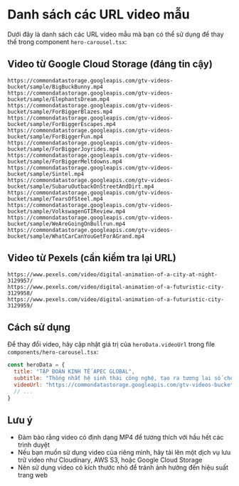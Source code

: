 # Danh sách các URL video mẫu

Dưới đây là danh sách các URL video mẫu mà bạn có thể sử dụng để thay thế trong component `hero-carousel.tsx`:

## Video từ Google Cloud Storage (đáng tin cậy)

```
https://commondatastorage.googleapis.com/gtv-videos-bucket/sample/BigBuckBunny.mp4
https://commondatastorage.googleapis.com/gtv-videos-bucket/sample/ElephantsDream.mp4
https://commondatastorage.googleapis.com/gtv-videos-bucket/sample/ForBiggerBlazes.mp4
https://commondatastorage.googleapis.com/gtv-videos-bucket/sample/ForBiggerEscapes.mp4
https://commondatastorage.googleapis.com/gtv-videos-bucket/sample/ForBiggerFun.mp4
https://commondatastorage.googleapis.com/gtv-videos-bucket/sample/ForBiggerJoyrides.mp4
https://commondatastorage.googleapis.com/gtv-videos-bucket/sample/ForBiggerMeltdowns.mp4
https://commondatastorage.googleapis.com/gtv-videos-bucket/sample/Sintel.mp4
https://commondatastorage.googleapis.com/gtv-videos-bucket/sample/SubaruOutbackOnStreetAndDirt.mp4
https://commondatastorage.googleapis.com/gtv-videos-bucket/sample/TearsOfSteel.mp4
https://commondatastorage.googleapis.com/gtv-videos-bucket/sample/VolkswagenGTIReview.mp4
https://commondatastorage.googleapis.com/gtv-videos-bucket/sample/WeAreGoingOnBullrun.mp4
https://commondatastorage.googleapis.com/gtv-videos-bucket/sample/WhatCarCanYouGetForAGrand.mp4
```

## Video từ Pexels (cần kiểm tra lại URL)

```
https://www.pexels.com/video/digital-animation-of-a-city-at-night-3129957/
https://www.pexels.com/video/digital-animation-of-a-futuristic-city-3129958/
https://www.pexels.com/video/digital-animation-of-a-futuristic-city-3129959/
```

## Cách sử dụng

Để thay đổi video, hãy cập nhật giá trị của `heroData.videoUrl` trong file `components/hero-carousel.tsx`:

```javascript
const heroData = {
  title: "TẬP ĐOÀN KINH TẾ APEC GLOBAL",
  subtitle: "Thống nhất hệ sinh thái công nghệ, tạo ra tương lai số cho Việt Nam và khu vực",
  videoUrl: "https://commondatastorage.googleapis.com/gtv-videos-bucket/sample/BigBuckBunny.mp4", // Thay đổi URL này
  // ...
}
```

## Lưu ý

- Đảm bảo rằng video có định dạng MP4 để tương thích với hầu hết các trình duyệt
- Nếu bạn muốn sử dụng video của riêng mình, hãy tải lên một dịch vụ lưu trữ video như Cloudinary, AWS S3, hoặc Google Cloud Storage
- Nên sử dụng video có kích thước nhỏ để tránh ảnh hưởng đến hiệu suất trang web